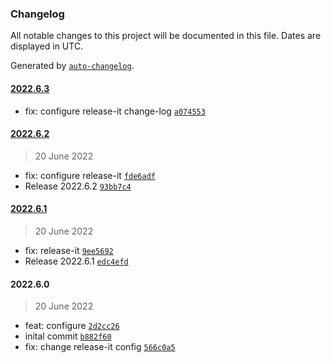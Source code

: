### Changelog

All notable changes to this project will be documented in this file. Dates are displayed in UTC.

Generated by [`auto-changelog`](https://github.com/CookPete/auto-changelog).

#### [2022.6.3](https://github.com/davicajucaru/release-it/compare/2022.6.2...2022.6.3)

- fix: configure release-it change-log [`a074553`](https://github.com/davicajucaru/release-it/commit/a07455370627d531ce8a1868ea116cf87ee1c35b)

#### [2022.6.2](https://github.com/davicajucaru/release-it/compare/2022.6.1...2022.6.2)

> 20 June 2022

- fix: configure release-it [`fde6adf`](https://github.com/davicajucaru/release-it/commit/fde6adf75a9492d69faa3d785f606655d708b9cc)
- Release 2022.6.2 [`93bb7c4`](https://github.com/davicajucaru/release-it/commit/93bb7c4746e4ee43ffe69649cd51c136f0033551)

#### [2022.6.1](https://github.com/davicajucaru/release-it/compare/2022.6.0...2022.6.1)

> 20 June 2022

- fix: release-it [`9ee5692`](https://github.com/davicajucaru/release-it/commit/9ee5692ca72a1dcc25ed3fefc1ca004682a1ae1d)
- Release 2022.6.1 [`edc4efd`](https://github.com/davicajucaru/release-it/commit/edc4efdec48a3a5ad31d24fbbc30decae0543bf0)

#### 2022.6.0

> 20 June 2022

- feat: configure [`2d2cc26`](https://github.com/davicajucaru/release-it/commit/2d2cc26b14e39e60b9b704586e14a1275adb732a)
- inital commit [`b882f60`](https://github.com/davicajucaru/release-it/commit/b882f601478d02404ccf8337e17d739d4ec6cbdd)
- fix: change release-it config [`566c0a5`](https://github.com/davicajucaru/release-it/commit/566c0a53178bc855feb39424ee7a35afef7f7884)
